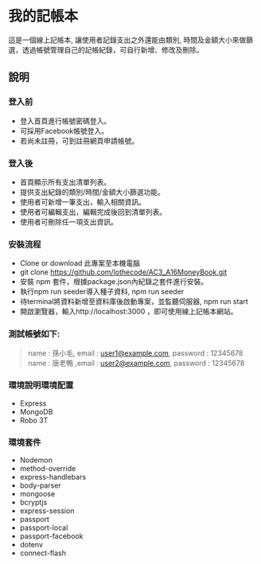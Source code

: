 # 我的記帳本
這是一個線上記帳本, 讓使用者記錄支出之外還能由類別, 時間及金額大小來做篩選，透過帳號管理自己的記帳紀錄，可自行新增、修改及刪除。

## 說明
### 登入前
- 登入首頁進行帳號密碼登入。
- 可採用Facebook帳號登入。
- 若尚未註冊，可到註冊網頁申請帳號。
### 登入後
- 首頁顯示所有支出清單列表。
- 提供支出紀錄的類別/時間/金額大小篩選功能。
- 使用者可新增一筆支出，輸入相關資訊。
- 使用者可編輯支出，編輯完成後回到清單列表。
- 使用者可刪除任一項支出資訊。


### 安裝流程
- Clone or download 此專案至本機電腦
- git clone https://github.com/lothecode/AC3_A16MoneyBook.git
- 安裝 npm 套件，根據package.json內紀錄之套件進行安裝。
- 執行npm run seeder導入種子資料, npm run seeder
- 待terminal將資料新增至資料庫後啟動專案，並監聽伺服器, npm run start
- 開啟瀏覽器，輸入http://localhost:3000 ，即可使用線上記帳本網站。

### 測試帳號如下:
> name : 孫小毛, email : user1@example.com, password : 12345678  
> name : 唐老鴨 ,email : user2@example.com, password : 12345678


### 環境說明環境配置
- Express
- MongoDB
- Robo 3T

### 環境套件
- Nodemon
- method-override
- express-handlebars
- body-parser
- mongoose
- bcryptjs
- express-session
- passport
- passport-local
- passport-facebook
- dotenv
- connect-flash
